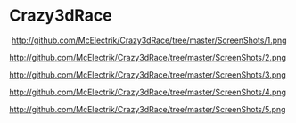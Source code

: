 # Crazy3dRace

<img scr> http://github.com/McElectrik/Crazy3dRace/tree/master/ScreenShots/1.png

http://github.com/McElectrik/Crazy3dRace/tree/master/ScreenShots/2.png

http://github.com/McElectrik/Crazy3dRace/tree/master/ScreenShots/3.png

http://github.com/McElectrik/Crazy3dRace/tree/master/ScreenShots/4.png

http://github.com/McElectrik/Crazy3dRace/tree/master/ScreenShots/5.png
